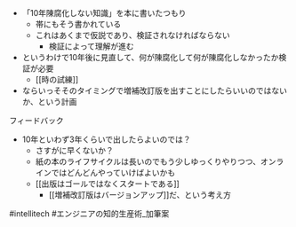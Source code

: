 
- 「10年陳腐化しない知識」を本に書いたつもり
    - 帯にもそう書かれている
    - これはあくまで仮説であり、検証されなければならない
        - 検証によって理解が進む
- というわけで10年後に見直して、何が陳腐化して何が陳腐化しなかったか検証が必要
    - [[時の試練]]
- ならいっそそのタイミングで増補改訂版を出すことにしたらいいのではないか、という計画

フィードバック
- 10年といわず3年くらいで出したらよいのでは？
    - さすがに早くないか？
    - 紙の本のライフサイクルは長いのでもう少しゆっくりやりつつ、オンラインではどんどんやっていけばよいかも
    - [[出版はゴールではなくスタートである]]
        - [[増補改訂版はバージョンアップ]]だ、という考え方

#intellitech
#エンジニアの知的生産術_加筆案
